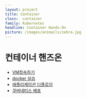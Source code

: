 ```yaml
---
layout: project 
title: Container
class: 	container
family: Kubernetes
headline: Container Hands-On
picture: /images/animails/zebra.jpg
---
```


# 컨테이너 핸즈온

- [VM접속하기](./container/connection.md)
- [docker 실습](./container/docker.md)
- [애플리케이션 디플로이](./container/application.md)
- [쿠버네티스 배포](./container/kubernetes.md)
